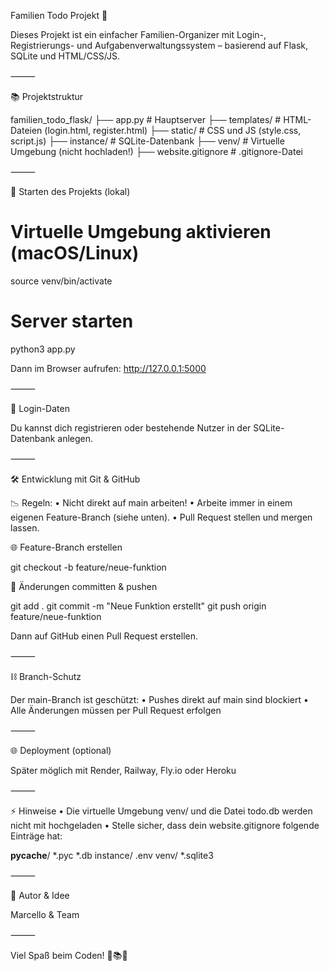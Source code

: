 Familien Todo Projekt 🏡

Dieses Projekt ist ein einfacher Familien-Organizer mit Login-, Registrierungs- und Aufgabenverwaltungssystem – basierend auf Flask, SQLite und HTML/CSS/JS.

⸻

📚 Projektstruktur

familien_todo_flask/
├── app.py                 # Hauptserver
├── templates/            # HTML-Dateien (login.html, register.html)
├── static/               # CSS und JS (style.css, script.js)
├── instance/             # SQLite-Datenbank
├── venv/                 # Virtuelle Umgebung (nicht hochladen!)
├── website.gitignore     # .gitignore-Datei



⸻

🚀 Starten des Projekts (lokal)

# Virtuelle Umgebung aktivieren (macOS/Linux)
source venv/bin/activate

# Server starten
python3 app.py

Dann im Browser aufrufen: http://127.0.0.1:5000

⸻

🔑 Login-Daten

Du kannst dich registrieren oder bestehende Nutzer in der SQLite-Datenbank anlegen.

⸻

🛠️ Entwicklung mit Git & GitHub

📉 Regeln:
	•	Nicht direkt auf main arbeiten!
	•	Arbeite immer in einem eigenen Feature-Branch (siehe unten).
	•	Pull Request stellen und mergen lassen.

🌐 Feature-Branch erstellen

git checkout -b feature/neue-funktion

📄 Änderungen committen & pushen

git add .
git commit -m "Neue Funktion erstellt"
git push origin feature/neue-funktion

Dann auf GitHub einen Pull Request erstellen.

⸻

⛓️ Branch-Schutz

Der main-Branch ist geschützt:
	•	Pushes direkt auf main sind blockiert
	•	Alle Änderungen müssen per Pull Request erfolgen

⸻

🌐 Deployment (optional)

Später möglich mit Render, Railway, Fly.io oder Heroku

⸻

⚡ Hinweise
	•	Die virtuelle Umgebung venv/ und die Datei todo.db werden nicht mit hochgeladen
	•	Stelle sicher, dass dein website.gitignore folgende Einträge hat:

__pycache__/
*.pyc
*.db
instance/
.env
venv/
*.sqlite3



⸻

🚀 Autor & Idee

Marcello & Team

⸻

Viel Spaß beim Coden! 🚀📚🎨
